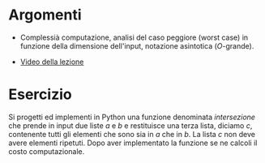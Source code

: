 # Argomenti

* Complessià computazione, analisi del caso peggiore (worst case) in funzione della dimensione dell'input, notazione asintotica (*O*-grande).

* [Video della lezione](https://www.dropbox.com/s/7sp1sajpt49hyqj/20211216-lezione_20.mp4?dl=1)

# Esercizio

Si progetti ed implementi in Python una funzione denominata *intersezione* che prende in input due liste *a* e *b* e restituisce una terza lista, diciamo *c*, contenente tutti gli elementi che sono sia in *a* che in *b*. La lista *c* non deve avere elementi ripetuti. Dopo aver implementato la funzione se ne calcoli il costo computazionale.

